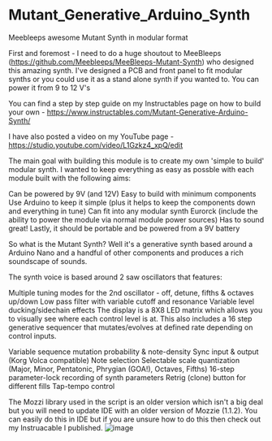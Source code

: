 # Mutant_Generative_Arduino_Synth

 Meebleeps awesome Mutant Synth in modular format

First and foremost - I need to do a huge shoutout to MeeBleeps (https://github.com/Meebleeps/MeeBleeps-Mutant-Synth) who designed this amazing synth. I've designed a PCB and front panel to fit modular synths or you could use it as a stand alone synth if you wanted to.  You can power it from 9 to 12 V's

You can find a step by step guide on my Instructables page on how to build your own - https://www.instructables.com/Mutant-Generative-Arduino-Synth/

I have also posted a video on my YouTube page - https://studio.youtube.com/video/L1Gzkz4_xpQ/edit

The main goal with building this module is to create my own 'simple to build' modular synth. I wanted to keep everything as easy as possble with each module built with the following aims:

Can be powered by 9V (and 12V)
Easy to build with minimum components
Use Arduino to keep it simple (plus it helps to keep the components down and everything in tune)
Can fit into any modular synth Eurorck (include the ability to power the module via normal module power sources)
Has to sound great!
Lastly, it should be portable and be powered from a 9V battery

So what is the Mutant Synth? Well it's a generative synth based around a Arduino Nano and a handful of other components and produces a rich soundscape of sounds.

The synth voice is based around 2 saw oscillators that features:

Multiple tuning modes for the 2nd oscillator - off, detune, fifths & octaves up/down
Low pass filter with variable cutoff and resonance
Variable level ducking/sidechain effects
The display is a 8X8 LED matrix which allows you to visually see where each control level is at. This also includes a 16 step generative sequencer that mutates/evolves at defined rate depending on control inputs.

Variable sequence mutation probability & note-density
Sync input & output (Korg Volca compatible)
Note selection
Selectable scale quantization (Major, Minor, Pentatonic, Phrygian (GOA!), Octaves, Fifths)
16-step parameter-lock recording of synth parameters
Retrig (clone) button for different fills
Tap-tempo control

The Mozzi library used in the script is an older version which isn't a big deal but you will need to update IDE with an older version of Mozzie (1.1.2).  You can easily do this in IDE but if you are unsure how to do this then check out my Instruacable I published.
![image](https://github.com/user-attachments/assets/2f61441d-f15d-466a-be38-71519ba5a62b)
